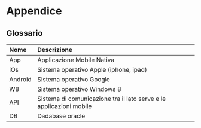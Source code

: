 # Appendice

## Glossario

|Nome|Descrizione|
|:----|:----------|
|App| Applicazione Mobile Nativa |
|iOs| Sistema operativo Apple (iphone, ipad)|
|Android| Sistema operativo Google|
|W8| Sistema operativo Windows 8|
|API| Sistema di comunicazione tra il lato serve e le applicazioni mobile|
|DB| Dadabase oracle|
